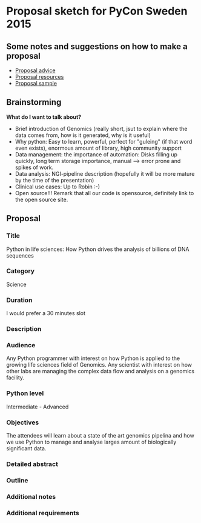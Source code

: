 # Proposal sketch for PyCon Sweden 2015

## Some notes and suggestions on how to make a proposal

* [Proposal advice](https://us.pycon.org/2015/speaking/proposal_advice/)
* [Proposal resources](https://us.pycon.org/2015/speaking/proposal-resources/)
* [Proposal sample](https://us.pycon.org/2015/speaking/proposal_advice/samples/SpacePug/)

## Brainstorming

**What do I want to talk about?**

* Brief introduction of Genomics (really short, jsut to explain where the data comes
from, how is it generated, why is it useful)
* Why python: Easy to learn, powerful, perfect for "guleing" (if that word even exists), enormous amount of library, high community support
* Data management: the importance of automation: Disks filling up quickly, long term storage importance, manual --> error prone and spikes of work.
* Data analysis: NGI-pipeline description (hopefully it will be more mature by the time of the presentation)
* Clinical use cases: Up to Robin :-)
* Open source!!! Remark that all our code is opensource, definitely link to the open source site.

## Proposal

### Title

Python in life sciences: How Python drives the analysis of billions of DNA sequences

### Category

Science

### Duration

I would prefer a 30 minutes slot

### Description



### Audience

Any Python programmer with interest on how Python is applied to the growing life
sciences field of Genomics. Any scientist with interest on how other labs are managing
the complex data flow and analysis on a genomics facility.

### Python level

Intermediate - Advanced

### Objectives

The attendees will learn about a state of the art genomics pipelina and how we use
Python to manage and analyse larges amount of biologically significant data.

### Detailed abstract

### Outline

### Additional notes

### Additional requirements